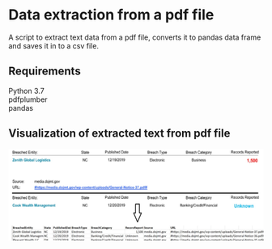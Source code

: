 # Data extraction from a pdf file
A script to extract text data from a pdf file, converts it to pandas data frame and saves it in to a csv file.

## Requirements
  Python 3.7  
  pdfplumber  
  pandas
  
## Visualization of extracted text from pdf file
![alt text](readme.jpg)
